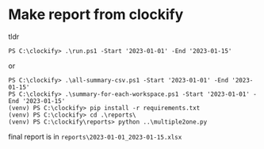 # Make report from clockify
tldr
```pwsh
PS C:\clockify> .\run.ps1 -Start '2023-01-01' -End '2023-01-15'
```
or
```pwsh
PS C:\clockify> .\all-summary-csv.ps1 -Start '2023-01-01' -End '2023-01-15'
PS C:\clockify> .\summary-for-each-workspace.ps1 -Start '2023-01-01' -End '2023-01-15'
(venv) PS C:\clockify> pip install -r requirements.txt
(venv) PS C:\clockify> cd .\reports\
(venv) PS C:\clockify\reports> python ..\multiple2one.py
```
final report is in `reports\2023-01-01_2023-01-15.xlsx`